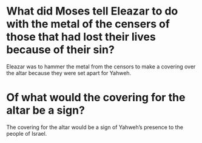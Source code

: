 # What did Moses tell Eleazar to do with the metal of the censers of those that had lost their lives because of their sin?

Eleazar was to hammer the metal from the censors to make a covering over the altar because they were set apart for Yahweh.

# Of what would the covering for the altar be a sign?

The covering for the altar would be a sign of Yahweh’s presence to the people of Israel.
